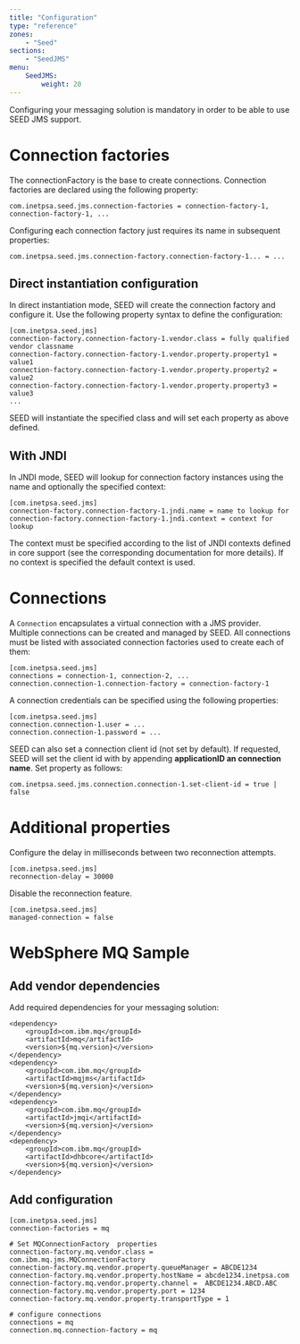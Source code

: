 ```yaml
---
title: "Configuration"
type: "reference"
zones:
    - "Seed"
sections:
    - "SeedJMS"
menu:
    SeedJMS:
        weight: 20
---
```


Configuring your messaging solution is mandatory in order to be able to use SEED JMS support.

# Connection factories
The connectionFactory is the base to create connections. Connection factories are declared using the following property:

    com.inetpsa.seed.jms.connection-factories = connection-factory-1, connection-factory-1, ...

Configuring each connection factory just requires its name in subsequent properties:

    com.inetpsa.seed.jms.connection-factory.connection-factory-1... = ...

## Direct instantiation configuration

In direct instantiation mode, SEED will create the connection factory and configure it. Use the following property
syntax to define the configuration:

    [com.inetpsa.seed.jms]
    connection-factory.connection-factory-1.vendor.class = fully qualified vendor classname
    connection-factory.connection-factory-1.vendor.property.property1 = value1
    connection-factory.connection-factory-1.vendor.property.property2 = value2
    connection-factory.connection-factory-1.vendor.property.property3 = value3
    ...

SEED will instantiate the specified class and will set each property as above defined.

## With JNDI

In JNDI mode, SEED will lookup for connection factory instances using the name and optionally the specified context:

    [com.inetpsa.seed.jms]
    connection-factory.connection-factory-1.jndi.name = name to lookup for
    connection-factory.connection-factory-1.jndi.context = context for lookup

The context must be specified according to the list of JNDI contexts defined in core support (see the corresponding
documentation for more details). If no context is specified the default context is used.

# Connections

A `Connection` encapsulates a virtual connection with a JMS provider. Multiple connections can be created and managed by SEED.
All connections must be listed with associated connection factories used to create each of them:

    [com.inetpsa.seed.jms]
    connections = connection-1, connection-2, ...
    connection.connection-1.connection-factory = connection-factory-1

A connection credentials can be specified using the following properties:

    [com.inetpsa.seed.jms]
    connection.connection-1.user = ...
    connection.connection-1.password = ...


SEED can also set a connection client id (not set by default). If requested, SEED will set the client id with by appending **applicationID an connection name**. 
Set property as follows:

    com.inetpsa.seed.jms.connection.connection-1.set-client-id = true | false

# Additional properties

Configure the delay in milliseconds between two reconnection attempts.

    [com.inetpsa.seed.jms]
    reconnection-delay = 30000

Disable the reconnection feature.

    [com.inetpsa.seed.jms]
    managed-connection = false

# WebSphere MQ Sample

## Add vendor dependencies

Add required dependencies for your messaging solution:

    <dependency>
        <groupId>com.ibm.mq</groupId>
        <artifactId>mq</artifactId>
        <version>${mq.version}</version>
    </dependency>
    <dependency>
        <groupId>com.ibm.mq</groupId>
        <artifactId>mqjms</artifactId>
        <version>${mq.version}</version>
    </dependency>
    <dependency>
        <groupId>com.ibm.mq</groupId>
        <artifactId>jmqi</artifactId>
        <version>${mq.version}</version>
    </dependency>
    <dependency>
        <groupId>com.ibm.mq</groupId>
        <artifactId>dhbcore</artifactId>
        <version>${mq.version}</version>
    </dependency>

## Add configuration

    [com.inetpsa.seed.jms]
    connection-factories = mq

    # Set MQConnectionFactory  properties
    connection-factory.mq.vendor.class = com.ibm.mq.jms.MQConnectionFactory
    connection-factory.mq.vendor.property.queueManager = ABCDE1234
    connection-factory.mq.vendor.property.hostName = abcde1234.inetpsa.com
    connection-factory.mq.vendor.property.channel =  ABCDE1234.ABCD.ABC
    connection-factory.mq.vendor.property.port = 1234
    connection-factory.mq.vendor.property.transportType = 1

    # configure connections
    connections = mq
    connection.mq.connection-factory = mq

